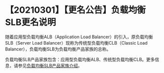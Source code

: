 # 【20210301】【更名公告】负载均衡SLB更名说明

随着应用型负载均衡ALB（Application Load Balancer）的引入，原负载均衡SLB（Server Load Balancer）现称为传统型负载均衡CLB（Classic Load Balancer），负载均衡SLB为负载均衡产品家族的总称。

负载均衡SLB产品家族包含：应用型负载均衡ALB、传统型负载均衡CLB。更多信息，请参见[负载均衡SLB产品家族介绍](/cn.zh-CN/.md)。

